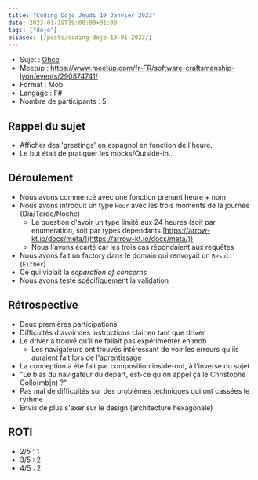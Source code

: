 ```yaml
---
title: "Coding Dojo Jeudi 19 Janvier 2023"
date: 2023-01-19T19:00:00+01:00
tags: ["dojo"]
aliases: [/posts/coding-dojo-19-01-2023/]
---
```


- Sujet : [Ohce](https://kata-log.rocks/ohce-kata)
- Meetup : https://www.meetup.com/fr-FR/software-craftsmanship-lyon/events/290874741/
- Format : Mob
- Langage : F#
- Nombre de participants : 5

## Rappel du sujet

- Afficher des 'greetings' en espagnol en fonction de l'heure.
- Le but était de pratiquer les mocks/Outside-in..

## Déroulement

- Nous avons commencé avec une fonction prenant heure + nom
- Nous avons introduit un type `Hour` avec les trois moments de la journée (Dia/Tarde/Noche)
  - La question d'avoir un type limité aux 24 heures (soit par enumeration, soit par types dépendants [https://arrow-kt.io/docs/meta/](https://arrow-kt.io/docs/meta/))
  - Nous l'avons écarté car les trois cas répondaient aux requêtes
- Nous avons fait un factory dans le domain qui renvoyait un `Result` (`Either`)
- Ce qui violait la *separation of concerns*
- Nous avons testé spécifiquement la validation

## Rétrospective

- Deux premières participations
- Difficultés d'avoir des instructions clair en tant que driver
- Le driver a trouvé qu'il ne fallait pas expérimenter en mob
  - Les navigateurs ont trouvés intéressant de voir les erreurs qu'ils auraient fait lors de l'aprentissage
- La conception a été fait par composition inside-out, à l'inverse du sujet
- "Le bias du navigateur du départ, est-ce qu'on appel ça le Christophe Collo(mb|n) ?"
- Pas mal de difficultés sur des problèmes techniques qui ont cassées le rythme
- Envis de plus s'axer sur le design (architecture hexagonale)

## ROTI
- 2/5 : 1
- 3/5 : 2
- 4/5 : 2
